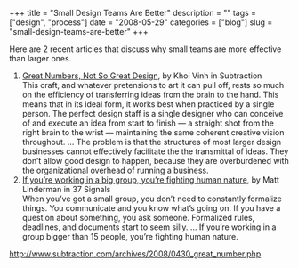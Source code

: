 +++
title = "Small Design Teams Are Better"
description = ""
tags = ["design", "process"]
date = "2008-05-29"
categories = ["blog"]
slug = "small-design-teams-are-better"
+++



<p>Here are 2 recent articles that discuss why small teams are more effective than larger ones. </p>
<ol>
<li><a href="http://www.subtraction.com/archives/2008/0430_great_number.php">Great Numbers, Not So Great Design</a>, by Khoi Vinh in Subtraction<br />
This craft, and whatever pretensions to art it can pull off, rests so much on the efficiency of transferring ideas from the brain to the hand. This means that in its ideal form, it works best when practiced by a single person. The perfect design staff is a single designer who can conceive of and execute an idea from start to finish — a straight shot from the right brain to the wrist — maintaining the same coherent creative vision throughout. ... The problem is that the structures of most larger design businesses cannot effectively facilitate the the transmittal of ideas. They don’t allow good design to happen, because they are overburdened with the organizational overhead of running a business.</li>
<li><a href="http://www.37signals.com/svn/posts/995-if-youre-working-in-a-big-group-youre-fighting-human-nature">If you’re working in a big group, you’re fighting human nature</a>, by Matt Linderman in 37 Signals<br />
When you’ve got a small group, you don’t need to constantly formalize things. You communicate and you know what’s going on. If you have a question about something, you ask someone. Formalized rules, deadlines, and documents start to seem silly. ... If you’re working in a group bigger than 15 people, you’re fighting human nature.</li>
</ol>
    
  <a href="http://www.subtraction.com/archives/2008/0430_great_number.php">http://www.subtraction.com/archives/2008/0430_great_number.php</a>
